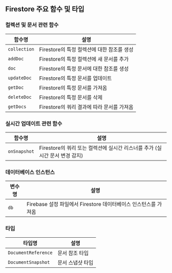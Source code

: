 ## Firestore 주요 함수 및 타입

### 컬렉션 및 문서 관련 함수

| 함수명 | 설명 |
|--------|------|
| `collection` | Firestore의 특정 컬렉션에 대한 참조를 생성 |
| `addDoc` | Firestore의 특정 컬렉션에 새 문서를 추가 |
| `doc` | Firestore의 특정 문서에 대한 참조를 생성 |
| `updateDoc` | Firestore의 특정 문서를 업데이트 |
| `getDoc` | Firestore의 특정 문서를 가져옴 |
| `deleteDoc` | Firestore의 특정 문서를 삭제 |
| `getDocs` | Firestore의 쿼리 결과에 따라 문서를 가져옴 |

### 실시간 업데이트 관련 함수

| 함수명 | 설명 |
|--------|------|
| `onSnapshot` | Firestore의 쿼리 또는 컬렉션에 실시간 리스너를 추가 (실시간 문서 변경 감지) |

### 데이터베이스 인스턴스

| 변수명 | 설명 |
|--------|------|
| `db` | Firebase 설정 파일에서 Firestore 데이터베이스 인스턴스를 가져옴 |

### 타입

| 타입명 | 설명 |
|--------|------|
| `DocumentReference` | 문서 참조 타입 |
| `DocumentSnapshot` | 문서 스냅샷 타입 |

